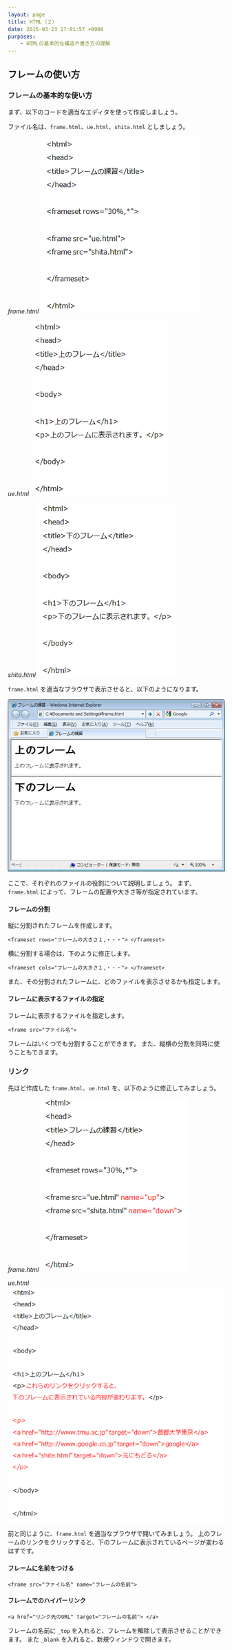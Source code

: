 ```yaml
---
layout: page
title: HTML（２）
date: 2015-03-23 17:01:57 +0900
purposes:
    - HTMLの基本的な構造や書き方の理解
---
```



フレームの使い方
----------------

### フレームの基本的な使い方

まず、以下のコードを適当なエディタを使って作成しましょう。

ファイル名は、`frame.html`、`ue.html`、`shita.html` としましょう。

*frame.html*
![](pic/frame001.png)

*ue.html*
![](pic/ue001.png)

*shita.html*
![](pic/shita001.png)

`frame.html` を適当なブラウザで表示させると、以下のようになります。

![](pic/frame_ps001.png)

ここで、それぞれのファイルの役割について説明しましょう。
まず、`frame.html` によって、フレームの配置や大きさ等が指定されています。

#### フレームの分割

縦に分割されたフレームを作成します。

    <frameset rows="フレームの大きさ１,・・・"> </frameset>

横に分割する場合は、下のように修正します。

    <frameset cols="フレームの大きさ１,・・・"> </frameset>

また、その分割されたフレームに、どのファイルを表示させるかも指定します。

#### フレームに表示するファイルの指定

フレームに表示するファイルを指定します。

    <frame src="ファイル名">

フレームはいくつでも分割することができます。
また、縦横の分割を同時に使うこともできます。

### リンク

先ほど作成した `frame.html`、`ue.html` を、以下のように修正してみましょう。

*frame.html*
![](pic/frame002.png)

*ue.html*
![](pic/ue002.png)

前と同じように、`frame.html` を適当なブラウザで開いてみましょう。
上のフレームのリンクをクリックすると、下のフレームに表示されているページが変わるはずです。

#### フレームに名前をつける

    <frame src="ファイル名" name="フレームの名前">

#### フレームでのハイパーリンク

    <a href="リンク先のURL" target="フレームの名前"> </a>

フレームの名前に `_top` を入れると、フレームを解除して表示させることができます。
また `_blank` を入れると、新規ウィンドウで開きます。

